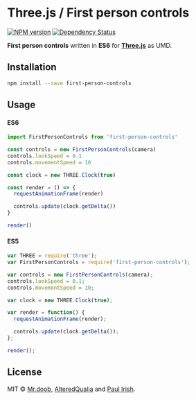 # Three.js / First person controls

[![NPM version][npm-image]][npm-url] [![Dependency Status][daviddm-image]][daviddm-url]

**First person controls** written in **ES6** for [**Three.js**](http://threejs.org/) as UMD.

## Installation

```bash
npm install --save first-person-controls
```

## Usage

#### ES6
```javascript
import FirstPersonControls from 'first-person-controls'

const controls = new FirstPersonControls(camera)
controls.lookSpeed = 0.1
controls.movementSpeed = 10

const clock = new THREE.Clock(true)

const render = () => {
  requestAnimationFrame(render)

  controls.update(clock.getDelta())
}

render()
```

#### ES5
```javascript
var THREE = require('three');
var FirstPersonControls = require('first-person-controls');

var controls = new FirstPersonControls(camera);
controls.lookSpeed = 0.1;
controls.movementSpeed = 10;

var clock = new THREE.Clock(true);

var render = function() {
  requestAnimationFrame(render);

  controls.update(clock.getDelta());
};

render();
```

## License

MIT © [Mr.doob](http://mrdoob.com/), [AlteredQualia](http://alteredqualia.com/) and [Paul Irish](http://paulirish.com/).

[npm-image]: https://badge.fury.io/js/first-person-controls.svg
[npm-url]: https://npmjs.org/package/first-person-controls
[daviddm-image]: https://david-dm.org/hivivo/first-person-controls.svg?theme=shields.io
[daviddm-url]: https://david-dm.org/hivivo/first-person-controls
